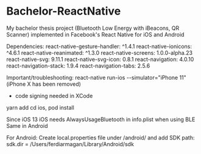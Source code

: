 # Bachelor-ReactNative
My bachelor thesis project (Bluetooth Low Energy with iBeacons, QR Scanner) implemented in Facebook's React Native for iOS and Android

Dependencies:
react-native-gesture-handler: ^1.4.1
react-native-ionicons: ^4.6.1
react-native-reanimated: ^1.3.0
react-native-screens: 1.0.0-alpha.23
react-native-svg: 9.11.1
react-native-svg-icon: 0.8.1
react-navigation: 4.0.10
react-navigation-stack: 1.9.4
react-navigation-tabs: 2.5.6

Important/troubleshooting:
react-native run-ios --simulator="iPhone 11" (iPhone X has been removed)
- code signing needed in XCode

yarn add 
cd ios, pod install

Since iOS 13 iOS needs AlwaysUsageBluetooth in info.plist when using BLE
Same in Android

For Android:
Create local.properties file under /android/ and add SDK path:
sdk.dir = /Users/ferdiarmagan/Library/Android/sdk
